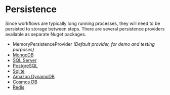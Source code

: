 # Persistence

Since workflows are typically long running processes, they will need to be persisted to storage between steps.
There are several persistence providers available as separate Nuget packages.

* MemoryPersistenceProvider *(Default provider, for demo and testing purposes)*
* [MongoDB](https://github.com/danielgerlag/workflow-core/tree/master/src/providers/WorkflowCore.Persistence.MongoDB)
* [SQL Server](https://github.com/danielgerlag/workflow-core/tree/master/src/providers/WorkflowCore.Persistence.SqlServer)
* [PostgreSQL](https://github.com/danielgerlag/workflow-core/tree/master/src/providers/WorkflowCore.Persistence.PostgreSQL)
* [Sqlite](https://github.com/danielgerlag/workflow-core/tree/master/src/providers/WorkflowCore.Persistence.Sqlite)
* [Amazon DynamoDB](https://github.com/danielgerlag/workflow-core/tree/master/src/providers/WorkflowCore.Providers.AWS)
* [Cosmos DB](https://github.com/danielgerlag/workflow-core/tree/master/src/providers/WorkflowCore.Providers.Azure)
* [Redis](https://github.com/danielgerlag/workflow-core/tree/master/src/providers/WorkflowCore.Providers.Redis)
